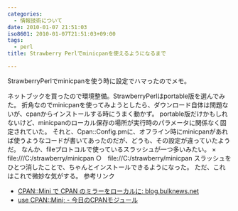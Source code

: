 ```yaml
---
categories:
  - 情報技術について
date: 2010-01-07 21:51:03
iso8601: 2010-01-07T21:51:03+09:00
tags:
  - perl
title: Strawberry Perlでminicpanを使えるようになるまで

---
```


StrawberryPerlでminicpanを使う時に設定でハマったのでメモ。


ネットブックを買ったので環境整備。StrawberryPerlはportable版を選んでみた。
折角なのでminicpanを使ってみようとしたら、ダウンロード自体は問題ないが、cpanからインストールする時にうまく動かず。
portable版だけかもしれないけど、minicpanのローカル保存の場所が実行時のパラメータに関係なく固定されていた。
それと、Cpan::Config.pmに、オフライン時にminicpanがあれば使うようなコードが書いてあったのだが、どうも、その設定が違っていたようだ。
なんか、fileプロトコルで使っているスラッシュが一つ多いみたい。
×　file:///C:/strawberry/minicpan
○　file://C:/strawberry/minicpan
スラッシュをひとつ消したことで、ちゃんとインストールできるようになった。
ただ、これはこれで微妙な気がする。
参考リンク
<ul>
<li><a href="http://blog.bulknews.net/mt/archives/002069.html">CPAN::Mini で CPAN のミラーをローカルに: blog.bulknews.net</a></li>
<li><a href="http://cpanmag.koneta.org/006-cpan-mini/">use CPAN::Mini; - 今日のCPANモジュール</a></li>
</ul>
    	